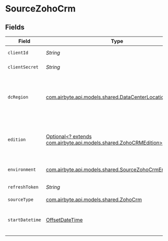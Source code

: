 # SourceZohoCrm


## Fields

| Field                                                                                                                                                    | Type                                                                                                                                                     | Required                                                                                                                                                 | Description                                                                                                                                              | Example                                                                                                                                                  |
| -------------------------------------------------------------------------------------------------------------------------------------------------------- | -------------------------------------------------------------------------------------------------------------------------------------------------------- | -------------------------------------------------------------------------------------------------------------------------------------------------------- | -------------------------------------------------------------------------------------------------------------------------------------------------------- | -------------------------------------------------------------------------------------------------------------------------------------------------------- |
| `clientId`                                                                                                                                               | *String*                                                                                                                                                 | :heavy_check_mark:                                                                                                                                       | OAuth2.0 Client ID                                                                                                                                       |                                                                                                                                                          |
| `clientSecret`                                                                                                                                           | *String*                                                                                                                                                 | :heavy_check_mark:                                                                                                                                       | OAuth2.0 Client Secret                                                                                                                                   |                                                                                                                                                          |
| `dcRegion`                                                                                                                                               | [com.airbyte.api.models.shared.DataCenterLocation](../../models/shared/DataCenterLocation.md)                                                            | :heavy_check_mark:                                                                                                                                       | Please choose the region of your Data Center location. More info by this <a href="https://www.zoho.com/crm/developer/docs/api/v2/multi-dc.html">Link</a> |                                                                                                                                                          |
| `edition`                                                                                                                                                | [Optional<? extends com.airbyte.api.models.shared.ZohoCRMEdition>](../../models/shared/ZohoCRMEdition.md)                                                | :heavy_minus_sign:                                                                                                                                       | Choose your Edition of Zoho CRM to determine API Concurrency Limits                                                                                      |                                                                                                                                                          |
| `environment`                                                                                                                                            | [com.airbyte.api.models.shared.SourceZohoCrmEnvironment](../../models/shared/SourceZohoCrmEnvironment.md)                                                | :heavy_check_mark:                                                                                                                                       | Please choose the environment                                                                                                                            |                                                                                                                                                          |
| `refreshToken`                                                                                                                                           | *String*                                                                                                                                                 | :heavy_check_mark:                                                                                                                                       | OAuth2.0 Refresh Token                                                                                                                                   |                                                                                                                                                          |
| `sourceType`                                                                                                                                             | [com.airbyte.api.models.shared.ZohoCrm](../../models/shared/ZohoCrm.md)                                                                                  | :heavy_check_mark:                                                                                                                                       | N/A                                                                                                                                                      |                                                                                                                                                          |
| `startDatetime`                                                                                                                                          | [OffsetDateTime](https://docs.oracle.com/javase/8/docs/api/java/time/OffsetDateTime.html)                                                                | :heavy_minus_sign:                                                                                                                                       | ISO 8601, for instance: `YYYY-MM-DD`, `YYYY-MM-DD HH:MM:SS+HH:MM`                                                                                        | 2000-01-01                                                                                                                                               |